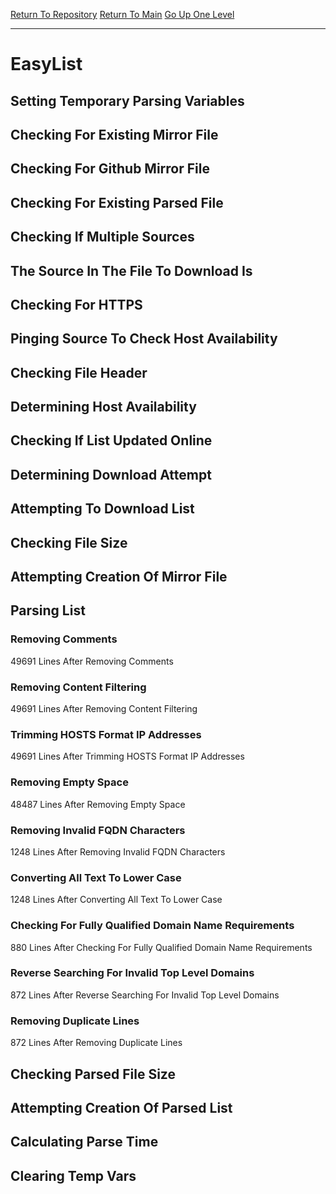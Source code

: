 [Return To Repository](https://github.com/deathbybandaid/piholeparser/)
[Return To Main](https://github.com/deathbybandaid/piholeparser/blob/master/RecentRunLogs/Mainlog.md)
[Go Up One Level](https://github.com/deathbybandaid/piholeparser/blob/master/RecentRunLogs/TopLevelScripts/30-Processing-External-Blacklists.md)
____________________________________
# EasyList
## Setting Temporary Parsing Variables
## Checking For Existing Mirror File
## Checking For Github Mirror File
## Checking For Existing Parsed File
## Checking If Multiple Sources
## The Source In The File To Download Is
## Checking For HTTPS
## Pinging Source To Check Host Availability
## Checking File Header
## Determining Host Availability
## Checking If List Updated Online
## Determining Download Attempt
## Attempting To Download List
## Checking File Size
## Attempting Creation Of Mirror File
## Parsing List
### Removing Comments
49691 Lines After Removing Comments
### Removing Content Filtering
49691 Lines After Removing Content Filtering
### Trimming HOSTS Format IP Addresses
49691 Lines After Trimming HOSTS Format IP Addresses
### Removing Empty Space
48487 Lines After Removing Empty Space
### Removing Invalid FQDN Characters
1248 Lines After Removing Invalid FQDN Characters
### Converting All Text To Lower Case
1248 Lines After Converting All Text To Lower Case
### Checking For Fully Qualified Domain Name Requirements
880 Lines After Checking For Fully Qualified Domain Name Requirements
### Reverse Searching For Invalid Top Level Domains
872 Lines After Reverse Searching For Invalid Top Level Domains
### Removing Duplicate Lines
872 Lines After Removing Duplicate Lines
## Checking Parsed File Size
## Attempting Creation Of Parsed List
## Calculating Parse Time
## Clearing Temp Vars
